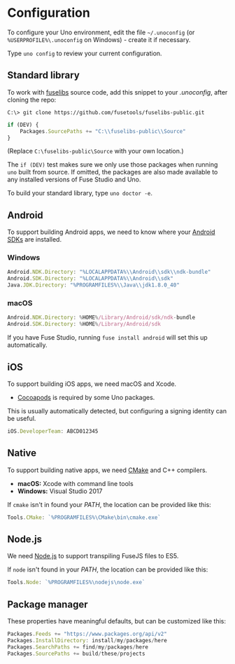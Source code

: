 # Configuration

To configure your Uno environment, edit the file `~/.unoconfig` (or `%USERPROFILE%\.unoconfig` on Windows) -
create it if necessary.

Type `uno config` to review your current configuration.

## Standard library

To work with [fuselibs](https://github.com/fusetools/fuselibs-public) source code, add this snippet
to your *.unoconfig*, after cloning the repo:
```
C:\> git clone https://github.com/fusetools/fuselibs-public.git
```
```javascript
if (DEV) {
    Packages.SourcePaths += "C:\\fuselibs-public\\Source"
}
```

(Replace `C:\fuselibs-public\Source` with your own location.)

The `if (DEV)` test makes sure we only use those packages when running `uno` built from source.
If omitted, the packages are also made available to any installed versions of Fuse Studio and Uno.

To build your standard library, type `uno doctor -e`.

## Android

To support building Android apps, we need to know where your [Android SDKs](https://developer.android.com/studio/index.html)
are installed.

### Windows

```javascript
Android.NDK.Directory: "%LOCALAPPDATA%\\Android\\sdk\\ndk-bundle"
Android.SDK.Directory: "%LOCALAPPDATA%\\Android\\sdk"
Java.JDK.Directory: "%PROGRAMFILES%\\Java\\jdk1.8.0_40"
```

### macOS

```javascript
Android.NDK.Directory: %HOME%/Library/Android/sdk/ndk-bundle
Android.SDK.Directory: %HOME%/Library/Android/sdk
```

If you have Fuse Studio, running `fuse install android` will set this up automatically.

## iOS

To support building iOS apps, we need macOS and Xcode.
- [Cocoapods](https://cocoapods.org/) is required by some Uno packages.

This is usually automatically detected, but configuring a signing identity can be useful.
```javascript
iOS.DeveloperTeam: ABCD012345
```

## Native

To support building native apps, we need [CMake](https://cmake.org/) and C++ compilers.
- **macOS:** Xcode with command line tools
- **Windows:** Visual Studio 2017

If `cmake` isn't in found your *PATH*, the location can be provided like this:
```javascript
Tools.CMake: `%PROGRAMFILES%\CMake\bin\cmake.exe`
```

## Node.js

We need [Node.js](https://nodejs.org/en/download/) to support transpiling FuseJS files to ES5.

If `node` isn't found in your *PATH*, the location can be provided like this:
```javascript
Tools.Node: `%PROGRAMFILES%\nodejs\node.exe`
```

## Package manager

These properties have meaningful defaults, but can be customized like this:
```javascript
Packages.Feeds += "https://www.packages.org/api/v2"
Packages.InstallDirectory: install/my/packages/here
Packages.SearchPaths += find/my/packages/here
Packages.SourcePaths += build/these/projects
```
